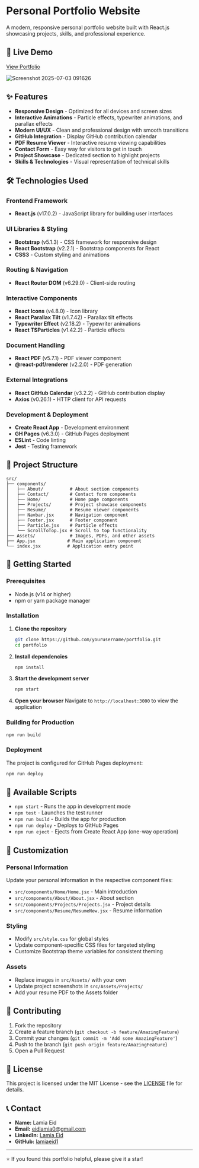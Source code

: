 # Personal Portfolio Website

A modern, responsive personal portfolio website built with React.js showcasing projects, skills, and professional experience.

## 🚀 Live Demo

[View Portfolio](https://lamiaeid1.github.io/portfolio)

![Screenshot 2025-07-03 091626](https://github.com/user-attachments/assets/5a5a3eb8-2ac7-4abb-89cc-73327d2db593)

## ✨ Features

- **Responsive Design** - Optimized for all devices and screen sizes
- **Interactive Animations** - Particle effects, typewriter animations, and parallax effects
- **Modern UI/UX** - Clean and professional design with smooth transitions
- **GitHub Integration** - Display GitHub contribution calendar
- **PDF Resume Viewer** - Interactive resume viewing capabilities
- **Contact Form** - Easy way for visitors to get in touch
- **Project Showcase** - Dedicated section to highlight projects
- **Skills & Technologies** - Visual representation of technical skills

## 🛠️ Technologies Used

### Frontend Framework
- **React.js** (v17.0.2) - JavaScript library for building user interfaces

### UI Libraries & Styling
- **Bootstrap** (v5.1.3) - CSS framework for responsive design
- **React Bootstrap** (v2.2.1) - Bootstrap components for React
- **CSS3** - Custom styling and animations

### Routing & Navigation
- **React Router DOM** (v6.29.0) - Client-side routing

### Interactive Components
- **React Icons** (v4.8.0) - Icon library
- **React Parallax Tilt** (v1.7.42) - Parallax tilt effects
- **Typewriter Effect** (v2.18.2) - Typewriter animations
- **React TSParticles** (v1.42.2) - Particle effects

### Document Handling
- **React PDF** (v5.7.1) - PDF viewer component
- **@react-pdf/renderer** (v2.2.0) - PDF generation

### External Integrations
- **React GitHub Calendar** (v3.2.2) - GitHub contribution display
- **Axios** (v0.26.1) - HTTP client for API requests

### Development & Deployment
- **Create React App** - Development environment
- **GH Pages** (v6.3.0) - GitHub Pages deployment
- **ESLint** - Code linting
- **Jest** - Testing framework

## 📁 Project Structure

```
src/
├── components/
│   ├── About/          # About section components
│   ├── Contact/        # Contact form components
│   ├── Home/           # Home page components
│   ├── Projects/       # Project showcase components
│   ├── Resume/         # Resume viewer components
│   ├── Navbar.jsx      # Navigation component
│   ├── Footer.jsx      # Footer component
│   ├── Particle.jsx    # Particle effects
│   └── ScrollToTop.jsx # Scroll to top functionality
├── Assets/             # Images, PDFs, and other assets
├── App.jsx            # Main application component
└── index.jsx          # Application entry point
```

## 🚀 Getting Started

### Prerequisites
- Node.js (v14 or higher)
- npm or yarn package manager

### Installation

1. **Clone the repository**
   ```bash
   git clone https://github.com/yourusername/portfolio.git
   cd portfolio
   ```

2. **Install dependencies**
   ```bash
   npm install
   ```

3. **Start the development server**
   ```bash
   npm start
   ```

4. **Open your browser**
   Navigate to `http://localhost:3000` to view the application

### Building for Production

```bash
npm run build
```

### Deployment

The project is configured for GitHub Pages deployment:

```bash
npm run deploy
```

## 📝 Available Scripts

- `npm start` - Runs the app in development mode
- `npm test` - Launches the test runner
- `npm run build` - Builds the app for production
- `npm run deploy` - Deploys to GitHub Pages
- `npm run eject` - Ejects from Create React App (one-way operation)

## 🎨 Customization

### Personal Information
Update your personal information in the respective component files:
- `src/components/Home/Home.jsx` - Main introduction
- `src/components/About/About.jsx` - About section
- `src/components/Projects/Projects.jsx` - Project details
- `src/components/Resume/ResumeNew.jsx` - Resume information

### Styling
- Modify `src/style.css` for global styles
- Update component-specific CSS files for targeted styling
- Customize Bootstrap theme variables for consistent theming

### Assets
- Replace images in `src/Assets/` with your own
- Update project screenshots in `src/Assets/Projects/`
- Add your resume PDF to the Assets folder

## 🤝 Contributing

1. Fork the repository
2. Create a feature branch (`git checkout -b feature/AmazingFeature`)
3. Commit your changes (`git commit -m 'Add some AmazingFeature'`)
4. Push to the branch (`git push origin feature/AmazingFeature`)
5. Open a Pull Request

## 📄 License

This project is licensed under the MIT License - see the [LICENSE](LICENSE) file for details.

## 📞 Contact

- **Name:** Lamia Eid
- **Email:** eidlamia0@gmail.com
- **LinkedIn:** [Lamia Eid](https://www.linkedin.com/in/lamia-eid-249b3431a/)
- **GitHub:** [lamiaeid1](https://github.com/lamiaeid1)

---

⭐ If you found this portfolio helpful, please give it a star! 
